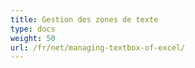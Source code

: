 ```yaml
---
title: Gestion des zones de texte
type: docs
weight: 50
url: /fr/net/managing-textbox-of-excel/
---
```

